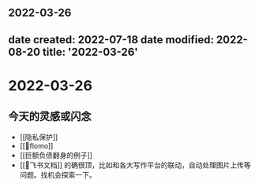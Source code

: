 2022-03-26
---
date created: 2022-07-18
date modified: 2022-08-20
title: '2022-03-26'
---

# 2022-03-26

## 今天的灵感或闪念

- [[隐私保护]]
- [[🤖flomo]]
- [[巨额负债翻身的例子]]
- [[🤖飞书文档]] 的确很顶，比如和各大写作平台的联动，自动处理图片上传等问题。找机会探索一下。
